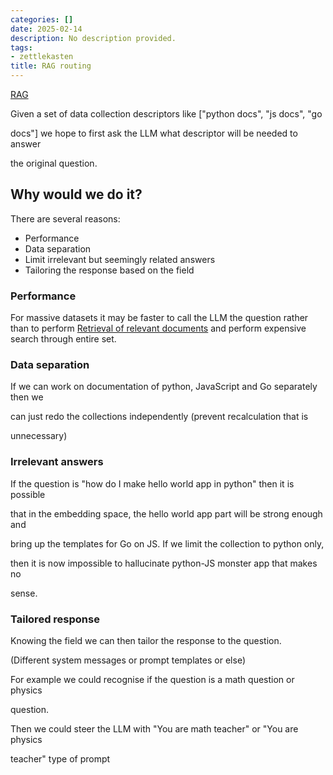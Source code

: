 ```yaml
---
categories: []
date: 2025-02-14
description: No description provided.
tags:
- zettlekasten
title: RAG routing
---
```


[RAG](RAG.md)

Given a set of data collection descriptors like \["python docs", "js docs", "go

docs"\] we hope to first ask the LLM what descriptor will be needed to answer

the original question. 

## Why would we do it?

There are several reasons:

- Performance
- Data separation
- Limit irrelevant but seemingly related answers
- Tailoring the response based on the field

### Performance

For massive datasets it may be faster to call the LLM the question rather than to perform [Retrieval of relevant documents](Retrieval%20of%20relevant%20documents.md) and perform expensive search through entire set. 

### Data separation

If we can work on documentation of python, JavaScript and Go separately then we

can just redo the collections independently (prevent recalculation that is

unnecessary)

### Irrelevant answers

If the question is "how do I make hello world app in python" then it is possible

that in the embedding space, the hello world app part will be strong enough and

bring up the templates for Go on JS. If we limit the collection to python only,

then it is now impossible to hallucinate python-JS monster app that makes no

sense. 

### Tailored response

Knowing the field we can then tailor the response to the question.

(Different system messages or prompt templates or else)

For example we could recognise if the question is a math question or physics

question. 

Then we could steer the LLM with "You are math teacher" or "You are physics

teacher" type of prompt